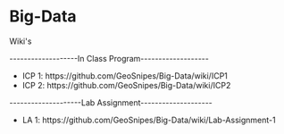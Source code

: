 # Big-Data
<div> 
  <p>Wiki's</p>

<div>
  <p>-------------------In Class Program-------------------</p>
<ul>
  <li>ICP 1: https://github.com/GeoSnipes/Big-Data/wiki/ICP1</li>
  <li>ICP 2: https://github.com/GeoSnipes/Big-Data/wiki/ICP2</li>
  </ul>
</div>
<div>
  <p>--------------------Lab Assignment--------------------</p>
  <ul>
    <li> LA 1: https://github.com/GeoSnipes/Big-Data/wiki/Lab-Assignment-1
  </ul>
</div
</div>
